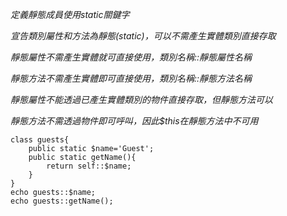 *定義靜態成員使用static關鍵字*

*宣告類別屬性和方法為靜態(static)，可以不需產生實體類別直接存取*

*靜態屬性不需產生實體就可直接使用，類別名稱::靜態屬性名稱*

*靜態方法不需產生實體即可直接使用，類別名稱::靜態方法名稱*

*靜態屬性不能透過已產生實體類別的物件直接存取，但靜態方法可以*

*靜態方法不需透過物件即可呼叫，因此$this在靜態方法中不可用*

```
class guests{
	public static $name='Guest';
	public static getName(){
		return self::$name;
	}	
}
echo guests::$name;
echo guests::getName();
```